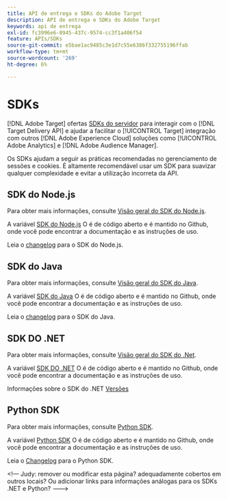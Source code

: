 ```yaml
---
title: API de entrega e SDKs do Adobe Target
description: API de entrega e SDKs do Adobe Target
keywords: api de entrega
exl-id: fc3996e6-8945-437c-9574-cc3f1a406f54
feature: APIs/SDKs
source-git-commit: e5bae1ac9485c3e1d7c55e6386f332755196ffab
workflow-type: tm+mt
source-wordcount: '269'
ht-degree: 6%

---
```


# SDKs

[!DNL Adobe Target] ofertas [SDKs do servidor](../../implement/server-side/server-side-overview.md) para interagir com o [!DNL Target Delivery API] e ajudar a facilitar o [!UICONTROL Target] integração com outros [!DNL Adobe Experience Cloud] soluções como [!UICONTROL Adobe Analytics] e [!DNL Adobe Audience Manager].

Os SDKs ajudam a seguir as práticas recomendadas no gerenciamento de sessões e cookies. É altamente recomendável usar um SDK para suavizar qualquer complexidade e evitar a utilização incorreta da API.

## SDK do Node.js

Para obter mais informações, consulte [Visão geral do SDK do Node.js](/help/dev/implement/server-side/node-js/overview.md).

A variável [SDK do Node.js](https://github.com/adobe/target-nodejs-sdk) O é de código aberto e é mantido no Github, onde você pode encontrar a documentação e as instruções de uso.

Leia o [changelog](https://github.com/adobe/target-nodejs-sdk/blob/main/CHANGELOG.md) para o SDK do Node.js.

## SDK do Java

Para obter mais informações, consulte [Visão geral do SDK do Java](/help/dev/implement/server-side/java/overview.md).

A variável [SDK do Java](https://github.com/adobe/target-java-sdk) O é de código aberto e é mantido no Github, onde você pode encontrar a documentação e as instruções de uso.

Leia o [changelog](https://github.com/adobe/target-java-sdk/blob/main/CHANGELOG.md) para o SDK do Java.

## SDK DO .NET

Para obter mais informações, consulte [Visão geral do SDK do .Net](/help/dev/implement/server-side/net/overview.md).

A variável [SDK DO .NET](https://github.com/adobe/target-dotnet-sdk) O é de código aberto e é mantido no Github, onde você pode encontrar a documentação e as instruções de uso.

Informações sobre o SDK do .NET [Versões](https://github.com/adobe/target-dotnet-sdk/releases)

## Python SDK

Para obter mais informações, consulte [Python SDK](/help/dev/implement/server-side/python/overview.md).

A variável [Python SDK](https://github.com/adobe/target-python-sdk) O é de código aberto e é mantido no Github, onde você pode encontrar a documentação e as instruções de uso.

Leia o [Changelog](https://github.com/adobe/target-python-sdk/blob/master/CHANGELOG.md) para o Python SDK.

&lt;!— Judy: remover ou modificar esta página? adequadamente cobertos em outros locais? Ou adicionar links para informações análogas para os SDKs .NET e Python? --->
